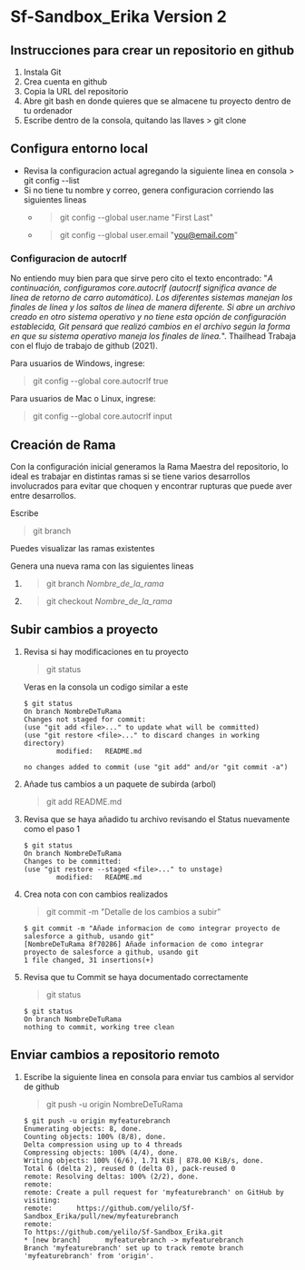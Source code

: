 # Sf-Sandbox_Erika Version 2

## Instrucciones para crear un repositorio en github
1. Instala Git
2. Crea cuenta en github
3. Copia la URL del repositorio
4. Abre git bash en donde quieres que se almacene tu proyecto dentro de tu ordenador
5. Escribe dentro de la consola, quitando las llaves > git clone <Pega URL_Repositorio>

## Configura entorno local
- Revisa la configuracion actual agregando la siguiente linea en consola > git config --list
- Si no tiene tu nombre y correo, genera configuracion corriendo las siguientes lineas
    - > git config --global user.name "First Last"
    - > git config --global user.email "you@email.com"

### Configuracion de  **autocrlf**
No entiendo muy bien para que sirve pero cito el texto encontrado:
"_A continuación, configuramos core.autocrlf (autocrlf significa avance de línea de retorno de carro automático). Los diferentes sistemas manejan los finales de línea y los saltos de línea de manera diferente. Si abre un archivo creado en otro sistema operativo y no tiene esta opción de configuración establecida, Git pensará que realizó cambios en el archivo según la forma en que su sistema operativo maneja los finales de línea._". Thailhead Trabaja con el flujo de trabajo de github (2021).

Para usuarios de Windows, ingrese:

> git config --global core.autocrlf true

Para usuarios de Mac o Linux, ingrese:

>git config --global core.autocrlf input

## Creación de Rama
Con la configuración inicial generamos la Rama Maestra del repositorio, lo ideal es trabajar en distintas ramas si se tiene varios desarrollos involucrados para evitar que choquen y encontrar rupturas que puede aver entre desarrollos.

Escribe
> git branch

Puedes visualizar las ramas existentes

Genera una nueva rama con las siguientes lineas
1. > git branch _Nombre_de_la_rama_
2. > git checkout _Nombre_de_la_rama_

## Subir cambios a proyecto
1. Revisa si hay modificaciones en tu proyecto
    > git status

    Veras en la consola un codigo similar a este
    ~~~
    $ git status
    On branch NombreDeTuRama
    Changes not staged for commit:
    (use "git add <file>..." to update what will be committed)
    (use "git restore <file>..." to discard changes in working directory)
            modified:   README.md

    no changes added to commit (use "git add" and/or "git commit -a")
    ~~~

2. Añade tus cambios a un paquete de subirda (arbol)
    > git add README.md

3. Revisa que se haya añadido tu archivo revisando el Status nuevamente como el paso 1
    ~~~
    $ git status
    On branch NombreDeTuRama
    Changes to be committed:
    (use "git restore --staged <file>..." to unstage)
            modified:   README.md
    ~~~

4. Crea nota con con cambios realizados
    > git commit -m "Detalle de los cambios a subir"

    ~~~
    $ git commit -m "Añade informacion de como integrar proyecto de salesforce a github, usando git"
    [NombreDeTuRama 8f70286] Añade informacion de como integrar proyecto de salesforce a github, usando git
    1 file changed, 31 insertions(+)
    ~~~

5. Revisa que tu Commit se haya documentado correctamente
    > git status
    ~~~
    $ git status
    On branch NombreDeTuRama
    nothing to commit, working tree clean
    ~~~

## Enviar cambios a repositorio remoto
1. Escribe la siguiente linea en consola para enviar tus cambios al servidor de github
    > git push -u origin NombreDeTuRama
    ~~~
    $ git push -u origin myfeaturebranch
    Enumerating objects: 8, done.
    Counting objects: 100% (8/8), done.
    Delta compression using up to 4 threads
    Compressing objects: 100% (4/4), done.
    Writing objects: 100% (6/6), 1.71 KiB | 878.00 KiB/s, done.
    Total 6 (delta 2), reused 0 (delta 0), pack-reused 0
    remote: Resolving deltas: 100% (2/2), done.
    remote:
    remote: Create a pull request for 'myfeaturebranch' on GitHub by visiting:
    remote:      https://github.com/yelilo/Sf-Sandbox_Erika/pull/new/myfeaturebranch
    remote:
    To https://github.com/yelilo/Sf-Sandbox_Erika.git
    * [new branch]      myfeaturebranch -> myfeaturebranch
    Branch 'myfeaturebranch' set up to track remote branch 'myfeaturebranch' from 'origin'.
    ~~~
